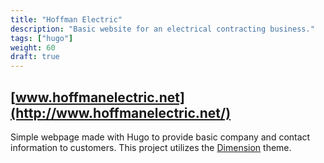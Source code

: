 ```yaml
---
title: "Hoffman Electric"
description: "Basic website for an electrical contracting business."
tags: ["hugo"]
weight: 60
draft: true
---
```


## [www.hoffmanelectric.net](http://www.hoffmanelectric.net/)

Simple webpage made with Hugo to provide basic company and contact information to customers. This project utilizes the [Dimension](https://github.com/sethmacleod/dimension) theme. 